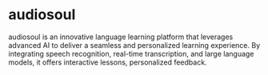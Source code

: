 # audiosoul
audiosoul is an innovative language learning platform that leverages advanced AI to deliver a seamless and personalized learning experience. By integrating speech recognition, real-time transcription, and large language models, it offers interactive lessons, personalized feedback.
